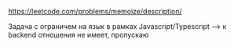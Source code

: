 https://leetcode.com/problems/memoize/description/

Задача с ограничем на язык в рамках Javascript/Typescript --> к backend отношения не имеет, пропускаю
